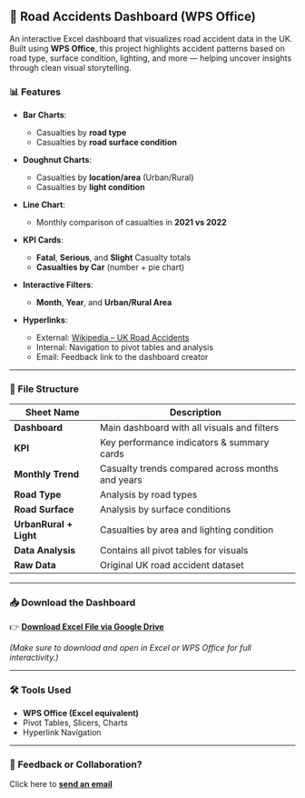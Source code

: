 
## 🚗 Road Accidents Dashboard (WPS Office)

An interactive Excel dashboard that visualizes road accident data in the UK. Built using **WPS Office**, this project highlights accident patterns based on road type, surface condition, lighting, and more — helping uncover insights through clean visual storytelling.

### 📊 Features

- **Bar Charts**:  
  - Casualties by **road type**  
  - Casualties by **road surface condition**

- **Doughnut Charts**:  
  - Casualties by **location/area** (Urban/Rural)  
  - Casualties by **light condition**

- **Line Chart**:  
  - Monthly comparison of casualties in **2021 vs 2022**

- **KPI Cards**:  
  - **Fatal**, **Serious**, and **Slight** Casualty totals  
  - **Casualties by Car** (number + pie chart)

- **Interactive Filters**:  
  - **Month**, **Year**, and **Urban/Rural Area**

- **Hyperlinks**:  
  - External: [Wikipedia – UK Road Accidents](https://en.wikipedia.org/wiki/Road_traffic_safety_in_the_United_Kingdom)  
  - Internal: Navigation to pivot tables and analysis  
  - Email: Feedback link to the dashboard creator

---

### 🧾 File Structure

| Sheet Name         | Description                                       |
|--------------------|---------------------------------------------------|
| **Dashboard**       | Main dashboard with all visuals and filters       |
| **KPI**             | Key performance indicators & summary cards        |
| **Monthly Trend**   | Casualty trends compared across months and years |
| **Road Type**       | Analysis by road types                            |
| **Road Surface**    | Analysis by surface conditions                    |
| **UrbanRural + Light** | Casualties by area and lighting condition     |
| **Data Analysis**   | Contains all pivot tables for visuals             |
| **Raw Data**        | Original UK road accident dataset                 |

---

### 📥 Download the Dashboard

👉 [**Download Excel File via Google Drive**](https://drive.google.com/file/d/19_phYg4-2u19HI4-ZsOTTi3s0btNvVVY/view?usp=drive_link)

*(Make sure to download and open in Excel or WPS Office for full interactivity.)*

---

### 🛠️ Tools Used

- **WPS Office (Excel equivalent)**
- Pivot Tables, Slicers, Charts
- Hyperlink Navigation

---

### 📩 Feedback or Collaboration?

Click here to [**send an email**](mailto:mokhefue@gmail.com?subject=Road%20Accident%20Dashboard%20Feedback)
